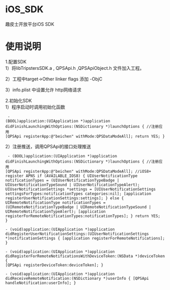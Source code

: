 # iOS_SDK
趣皮士开放平台iOS SDK

# 使用说明
1.配置SDK  
  1）将libTripstersSDK.a , QPSApi.h ,QPSApiObject.h 文件加入工程。

  2）工程中target->Other linker flags 添加 -ObjC  
  
  3）info.plist 中设置允许 http网络请求  

2.初始化SDK  
  1）程序启动时调用初始化函数
    <pre><code>
    - (BOOL)application:(UIApplication *)application didFinishLaunchingWithOptions:(NSDictionary *)launchOptions {
        //注册应用
        [QPSApi registerApp:@"beichen" withMode:QPSDataModeAll];
        return YES;
    }
    </code></pre>
 2）注册推送，调用QPSApi的接口处理推送  
    <pre><code>
    - (BOOL)application:(UIApplication *)application didFinishLaunchingWithOptions:(NSDictionary *)launchOptions {
        //注册应用
        [QPSApi registerApp:@"beichen" withMode:QPSDataModeAll];
        //iOS8+ register APNS
        if (AVAILABLE_IOS8) {
            UIUserNotificationType notificationTypes = (UIUserNotificationTypeBadge | UIUserNotificationTypeSound | UIUserNotificationTypeAlert);
            UIUserNotificationSettings *settings  = [UIUserNotificationSettings settingsForTypes:notificationTypes categories:nil];
            [application registerUserNotificationSettings:settings];
        } else {
            UIRemoteNotificationType notificationTypes  = (UIRemoteNotificationTypeBadge | UIRemoteNotificationTypeSound | UIRemoteNotificationTypeAlert);
            [application registerForRemoteNotificationTypes:notificationTypes];
        }
        return YES;
    }  
    - (void)application:(UIApplication *)application didRegisterUserNotificationSettings:(UIUserNotificationSettings *)notificationSettings {
        [application registerForRemoteNotifications];
    }  
    - (void)application:(UIApplication *)application didRegisterForRemoteNotificationsWithDeviceToken:(NSData *)deviceToken {
        [QPSApi registerDeviceToken:deviceToken];
    }  
    - (void)application:(UIApplication *)application didReceiveRemoteNotification:(NSDictionary *)userInfo {
        [QPSApi handleNotification:userInfo];
    }
    </code></pre>

